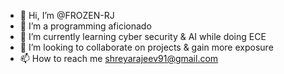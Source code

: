 - 👋 Hi, I’m @FROZEN-RJ
- 👀 I’m a programming aficionado
- 🌱 I’m currently learning cyber security & AI while doing ECE
- 💞️ I’m looking to collaborate on projects & gain more exposure
- 📫 How to reach me shreyarajeev91@gmail.com

<!---
FROZEN-RJ/FROZEN-RJ is a ✨ special ✨ repository because its `README.md` (this file) appears on your GitHub profile.
You can click the Preview link to take a look at your changes.
--->
